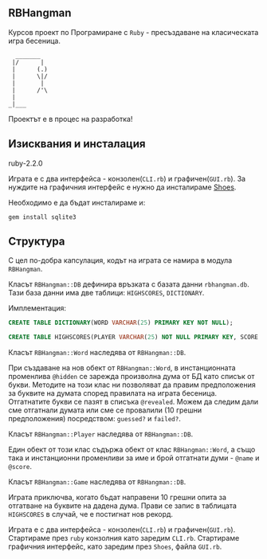 ## RBHangman

Курсов проект по Програмиране с `Ruby` - пресъздаване на класическата игра бесеница.

```
  _______
 |/      |
 |      (.)
 |      \|/
 |       |
 |      /'\
 |
_|___
```
Проектът е в процес на разработка!

## Изисквания и инсталация

ruby-2.2.0

Играта е с два интерфейса - конзолен(`CLI.rb`) и графичен(`GUI.rb`). За нуждите на графичния интерфейс е нужно да инсталираме [Shoes](http://shoesrb.com/).

Необходимо е да бъдат инсталираме и:

`gem install sqlite3`


## Структура

С цел по-добра капсулация, кодът на играта се намира в модула `RBHangman`.

Класът `RBHangman::DB` дефинира връзката с базата данни `rbhangman.db`. Тази база данни има две таблици: `HIGHSCORES`, `DICTIONARY`.

Имплементация: 

```SQL
CREATE TABLE DICTIONARY(WORD VARCHAR(25) PRIMARY KEY NOT NULL);
```
```SQL
CREATE TABLE HIGHSCORES(PLAYER VARCHAR(25) NOT NULL PRIMARY KEY, SCORE INTEGER NOT NULL);
```

Класът `RBHangman::Word` наследява от `RBHangman::DB`.

При създаване на нов обект от `RBHangman::Word`, в инстанционната променлива `@hidden` се зарежда произволна дума от БД като списък от букви. Методите на този клас ни позволяват да правим предположения за буквите на думата според правилата на играта бесеница. Отгатнатите букви се пазят в списъка `@revealed`. Можем да следим дали сме отгатнали думата или сме се провалили (10 грешни предположения) посредством: `guessed?` и  `failed?`. 

Класът `RBHangman::Player` наследява от `RBHangman::DB`. 

Един обект от този клас съдържа обект от клас `RBHangman::Word`, а също така и инстанционни променливи за име и брой отгатнати думи - `@name` и `@score`.

Класът `RBHangman::Game` наследява от `RBHangman::DB`.

Играта приключва, когато бъдат направени 10 грешни опита за отгатване на буквите на дадена дума. Прави се запис в таблицата `HIGHSCORES` в случай, че е постигнат нов рекорд.


Играта е с два интерфейса - конзолен(`CLI.rb`) и графичен(`GUI.rb`). Стартираме през `ruby` конзолния като заредим `CLI.rb`. Стартираме графичния интерфейс, като заредим през `Shoes`, файла `GUI.rb`.





